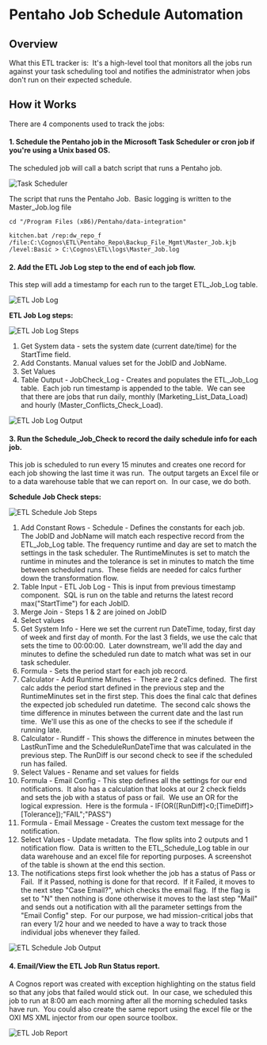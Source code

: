 # Pentaho Job Schedule Automation
## Overview

What this ETL tracker is:  It's a high-level tool that monitors all the jobs run against your task scheduling tool and notifies the administrator when jobs don't run on their expected schedule.


## How it Works
There are 4 components used to track the jobs:

#### 1. Schedule the Pentaho job in the Microsoft Task Scheduler or cron job if you're using a Unix based OS.

The scheduled job will call a batch script that runs a Pentaho job.

![Task Scheduler](https://i2.wp.com/assignittous.com/wp-content/uploads/2018/01/ps_task_scheduler.png?resize=728%2C415&ssl=1)



The script that runs the Pentaho Job.  Basic logging is written to the Master_Job.log file

	cd "/Program Files (x86)/Pentaho/data-integration"

	kitchen.bat /rep:dw_repo_f /file:C:\Cognos\ETL\Pentaho_Repo\Backup_File_Mgmt\Master_Job.kjb /level:Basic > C:\Cognos\ETL\logs\Master_Job.log


#### 2. Add the ETL Job Log step to the end of each job flow. 

This step will add a timestamp for each run to the target ETL_Job_Log table.

![ETL Job Log](https://i2.wp.com/assignittous.com/wp-content/uploads/2018/01/ps_runtime_log_2.png?resize=792%2C224&ssl=1)


**ETL Job Log steps:**

![ETL Job Log Steps](https://i0.wp.com/assignittous.com/wp-content/uploads/2018/01/ps_timestamp.png?resize=591%2C167&ssl=1)

1. Get System data - sets the system date (current date/time) for the StartTime field.
2. Add Constants. Manual values set for the JobID and JobName.
3. Set Values
4. Table Output - JobCheck_Log - Creates and populates the ETL_Job_Log table.  Each job run timestamp is appended to the table.  We can see that there are jobs that run daily, monthly (Marketing_List_Data_Load) and hourly (Master_Conflicts_Check_Load).

![ETL Job Log Output](https://i1.wp.com/assignittous.com/wp-content/uploads/2018/01/ps_etl_log_output.png?resize=390%2C288&ssl=1)


#### 3. Run the Schedule_Job_Check to record the daily schedule info for each job.

This job is scheduled to run every 15 minutes and creates one record for each job showing the last time it was run.  The output targets an Excel file or to a data warehouse table that we can report on.  In our case, we do both.

**Schedule Job Check steps:**

![ETL Schedule Job Steps](https://i1.wp.com/assignittous.com/wp-content/uploads/2018/01/ps_job_run_check.png?resize=1265%2C451&ssl=1)



1. Add Constant Rows - Schedule - Defines the constants for each job.  The JobID and JobName will match each respective record from the ETL_Job_Log table. The frequency runtime and day are set to match the settings in the task scheduler. The RuntimeMinutes is set to match the runtime in minutes and the tolerance is set in minutes to match the time between scheduled runs.  These fields are needed for calcs further down the transformation flow.
2. Table Input - ETL Job Log - This is input from previous timestamp component.  SQL is run on the table and returns the latest record max("StartTime") for each JobID.
3. Merge Join - Steps 1 & 2 are joined on JobID
4. Select values
5. Get System Info - Here we set the current run DateTime, today, first day of week and first day of month. For the last 3 fields, we use the calc that sets the time to 00:00:00.  Later downstream, we'll add the day and minutes to define the scheduled run date to match what was set in our task scheduler.
6. Formula - Sets the period start for each job record.
7. Calculator - Add Runtime Minutes -  There are 2 calcs defined.  The first calc adds the period start defined in the previous step and the RuntimeMinutes set in the first step. This does the final calc that defines the expected job scheduled run datetime.  The second calc shows the time difference in minutes between the current date and the last run time.  We'll use this as one of the checks to see if the schedule if running late.
8. Calculator - Rundiff - This shows the difference in minutes between the LastRunTime and the ScheduleRunDateTime that was calculated in the previous step. The RunDiff is our second check to see if the scheduled run has failed.
9. Select Values - Rename and set values for fields
10. Formula - Email Config - This step defines all the settings for our end notifications.  It also has a calculation that looks at our 2 check fields and sets the job with a status of pass or fail.  We use an OR for the logical expression.  Here is the formula - IF(OR([RunDiff]<0;[TimeDiff]>[Tolerance]);"FAIL";"PASS")
11. Formula - Email Message - Creates the custom text message for the notification.
12. Select Values - Update metadata.  The flow splits into 2 outputs and 1 notification flow.  Data is written to the ETL_Schedule_Log table in our data warehouse and an excel file for reporting purposes. A screenshot of the table is shown at the end this section.
13. The notifications steps first look whether the job has a status of Pass or Fail.  If it Passed, nothing is done for that record.  If it Failed, it moves to the next step "Case Email?", which checks the email flag.  If the flag is set to "N" then nothing is done otherwise it moves to the last step "Mail" and sends out a notification with all the parameter settings from the "Email Config" step.  For our purpose, we had mission-critical jobs that ran every 1/2 hour and we needed to have a way to track those individual jobs whenever they failed.

![ETL Schedule Job Output](https://i2.wp.com/assignittous.com/wp-content/uploads/2018/01/scheduler_output.png?resize=1411%2C175&ssl=1)

#### 4. Email/View the ETL Job Run Status report.

A Cognos report was created with exception highlighting on the status field so that any jobs that failed would stick out.  In our case, we scheduled this job to run at 8:00 am each morning after all the morning scheduled tasks have run.  You could also create the same report using the excel file or the OXI MS XML injector from our open source toolbox.

![ETL Job Report](https://i1.wp.com/assignittous.com/wp-content/uploads/2018/01/ps_job_run_report.png?resize=1024%2C323&ssl=1)
